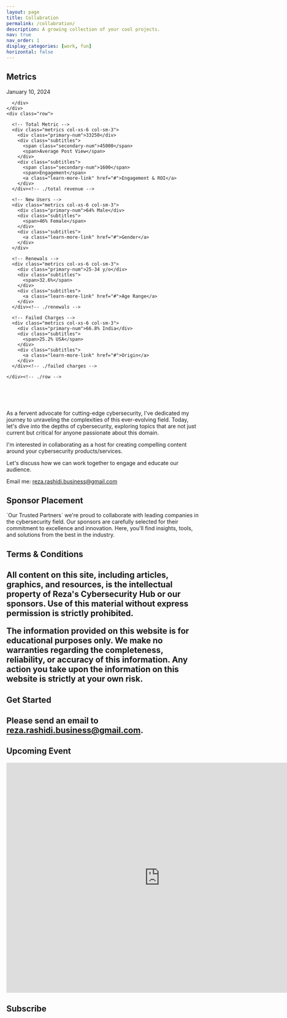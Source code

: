 ```yaml
---
layout: page
title: Collabration
permalink: /collabration/
description: A growing collection of your cool projects.
nav: true
nav_order: 1
display_categories: [work, fun]
horizontal: false
---
```




<h2> Metrics  </h2>


<section class="page-name">
  <div class="container">
    <div class="row">
      <div class="col-sm-12">
        <time>January 10, 2024</time>
      </div>
    </div>
  </div>
</section>

<section class="metrics-today">
  <div class="container">
    <div class="row">
      <div class="metrics col-xs-12">
        
      </div>
    </div>  
    <div class="row">  

      <!-- Total Metric -->
      <div class="metrics col-xs-6 col-sm-3">
        <div class="primary-num">33250</div>
        <div class="subtitles">
          <span class="secondary-num">45000</span>
          <span>Average Post View</span>
        </div>
        <div class="subtitles">
          <span class="secondary-num">1600</span>
          <span>Engagement</span>
          <a class="learn-more-link" href="#">Engagement & ROI</a>
        </div>        
      </div><!-- ./total revenue -->

      <!-- New Users -->
      <div class="metrics col-xs-6 col-sm-3">
        <div class="primary-num">64% Male</div>
        <div class="subtitles">
          <span>46% Female</span>
        </div>
        <div class="subtitles">
          <a class="learn-more-link" href="#">Gender</a>
        </div>        
      </div>

      <!-- Renewals -->
      <div class="metrics col-xs-6 col-sm-3">
        <div class="primary-num">25-34 y/o</div>
        <div class="subtitles">
          <span>32.6%</span>
        </div>
        <div class="subtitles">
          <a class="learn-more-link" href="#">Age Range</a>
        </div>        
      </div><!-- ./renewals -->

      <!-- Failed Charges -->
      <div class="metrics col-xs-6 col-sm-3">
        <div class="primary-num">66.8% India</div>
        <div class="subtitles">
          <span>25.2% USA</span>
        </div>
        <div class="subtitles">
          <a class="learn-more-link" href="#">Origin</a>
        </div>        
      </div><!-- ./failed charges -->   
      
    </div><!-- ./row -->
  </div><!-- ./container -->
</section>

<br><br><br>



<p>As a fervent advocate for cutting-edge cybersecurity, I've dedicated my journey to unraveling the complexities of this ever-evolving field. Today, let's dive into the depths of cybersecurity, exploring topics that are not just current but critical for anyone passionate about this domain.

</p>

<p>
I'm interested in collaborating as a host for creating compelling content around your cybersecurity products/services. 
</p>

<p>Let's discuss how we can work together to engage and educate our audience.

Email me: <a href="mailto:reza.rashidi.business@gmail.com">reza.rashidi.business@gmail.com</a></p>
     


<h2>Sponsor Placement</h2>

<p>
`Our Trusted Partners`
we're proud to collaborate with leading companies in the cybersecurity field. Our sponsors are carefully selected for their commitment to excellence and innovation. Here, you'll find insights, tools, and solutions from the best in the industry.
</p>


<h2>Terms & Conditions<h2>

<p>
All content on this site, including articles, graphics, and resources, is the intellectual property of Reza's Cybersecurity Hub or our sponsors. Use of this material without express permission is strictly prohibited.
</p>

<p>
The information provided on this website is for educational purposes only. We make no warranties regarding the completeness, reliability, or accuracy of this information. Any action you take upon the information on this website is strictly at your own risk.
</p>

<h2>Get Started<h2>

Please send an email to reza.rashidi.business@gmail.com.

<h2>Upcoming Event</h2>

<iframe src="https://calendar.google.com/calendar/embed?src=248decad0397fb00351dbd7e3c6819d755f9d59add918d6c875668e257d57169%40group.calendar.google.com&ctz=Asia%2FTehran" style="border: 0" width="800" height="600" frameborder="0" scrolling="no"></iframe>


<h2>Subscribe</h2>

<script charset="utf-8" type="text/javascript" src="//js-eu1.hsforms.net/forms/embed/v2.js"></script>
<script>
  hbspt.forms.create({
    region: "eu1",
    portalId: "143927157",
    formId: "2c29740b-0153-4242-ba45-55f33998d2bd"
  });
</script>
